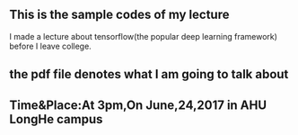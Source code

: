 ## This is the sample codes of my lecture
I made a lecture about tensorflow(the popular deep learning framework)
before I leave college.
## the pdf file denotes what I am going to talk about
## Time&Place:At 3pm,On June,24,2017 in AHU LongHe campus
